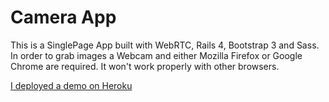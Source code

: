 # Camera App

This is a SinglePage App built with WebRTC, Rails 4, Bootstrap 3 and Sass. In order to grab images a Webcam and either Mozilla Firefox or Google Chrome are required. It won't work properly with other browsers.

[I deployed a demo on Heroku](http://secret-hamlet-8254.herokuapp.com/)
